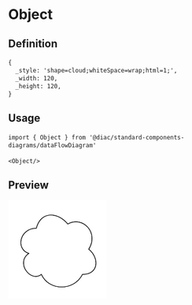 # Object

## Definition

```
{
  _style: 'shape=cloud;whiteSpace=wrap;html=1;',
  _width: 120,
  _height: 120,
}
```

## Usage

```
import { Object } from '@diac/standard-components-diagrams/dataFlowDiagram'

<Object/>
```

## Preview

<img src="./object.png" width="200"/>
